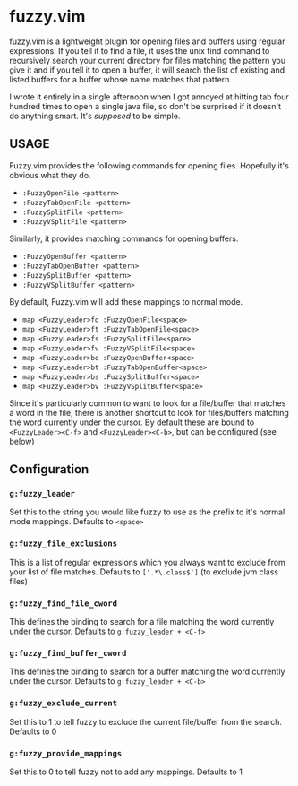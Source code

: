 # fuzzy.vim

fuzzy.vim is a lightweight plugin for opening files and buffers using regular
expressions. If you tell it to find a file, it uses the unix find command to
recursively search your current directory for files matching the pattern you
give it and if you tell it to open a buffer, it will search the list of existing
and listed buffers for a buffer whose name matches that pattern.

I wrote it entirely in a single afternoon when I got annoyed at hitting tab
four hundred times to open a single java file, so don't be surprised if it
doesn't do anything smart. It's *supposed* to be simple.


## USAGE

Fuzzy.vim provides the following commands for opening files. Hopefully it's
obvious what they do.

* `:FuzzyOpenFile <pattern>`
* `:FuzzyTabOpenFile <pattern>`
* `:FuzzySplitFile <pattern>`
* `:FuzzyVSplitFile <pattern>`

Similarly, it provides matching commands for opening buffers.

* `:FuzzyOpenBuffer <pattern>`
* `:FuzzyTabOpenBuffer <pattern>`
* `:FuzzySplitBuffer <pattern>`
* `:FuzzyVSplitBuffer <pattern>`

By default, Fuzzy.vim will add these mappings to normal mode.

* `map <FuzzyLeader>fo :FuzzyOpenFile<space>`
* `map <FuzzyLeader>ft :FuzzyTabOpenFile<space>`
* `map <FuzzyLeader>fs :FuzzySplitFile<space>`
* `map <FuzzyLeader>fv :FuzzyVSplitFile<space>`
* `map <FuzzyLeader>bo :FuzzyOpenBuffer<space>`
* `map <FuzzyLeader>bt :FuzzyTabOpenBuffer<space>`
* `map <FuzzyLeader>bs :FuzzySplitBuffer<space>`
* `map <FuzzyLeader>bv :FuzzyVSplitBuffer<space>`

Since it's particularly common to want to look for a file/buffer that matches a word in the file, there is
another shortcut to look for files/buffers matching the word currently under the cursor. By default these are
bound to `<FuzzyLeader><C-f>` and `<FuzzyLeader><C-b>`, but can be configured (see below)

## Configuration

### `g:fuzzy_leader`
Set this to the string you would like fuzzy to use as the prefix to it's normal
mode mappings. Defaults to `<space>`

### `g:fuzzy_file_exclusions`
This is a list of regular expressions which you always want to exclude from your
list of file matches. Defaults to `['.*\.class$']` (to exclude jvm class files)

### `g:fuzzy_find_file_cword`
This defines the binding to search for a file matching the word currently under the cursor.  Defaults to
`g:fuzzy_leader + <C-f>`

### `g:fuzzy_find_buffer_cword`
This defines the binding to search for a buffer matching the word currently under the cursor.  Defaults to
`g:fuzzy_leader + <C-b>`

### `g:fuzzy_exclude_current`
Set this to 1 to tell fuzzy to exclude the current file/buffer from the search.
Defaults to 0

### `g:fuzzy_provide_mappings`
Set this to 0 to tell fuzzy not to add any mappings. Defaults to 1
